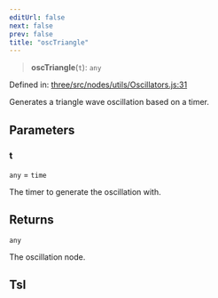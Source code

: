 ```yaml
---
editUrl: false
next: false
prev: false
title: "oscTriangle"
---
```


> **oscTriangle**(`t`): `any`

Defined in: [three/src/nodes/utils/Oscillators.js:31](https://github.com/DefinitelyMaybe/three-i18n/blob/fa57b79433d1c349ffb23a78727299c8d4190136/three/src/nodes/utils/Oscillators.js#L31)

Generates a triangle wave oscillation based on a timer.

## Parameters

### t

`any` = `time`

The timer to generate the oscillation with.

## Returns

`any`

The oscillation node.

## Tsl
